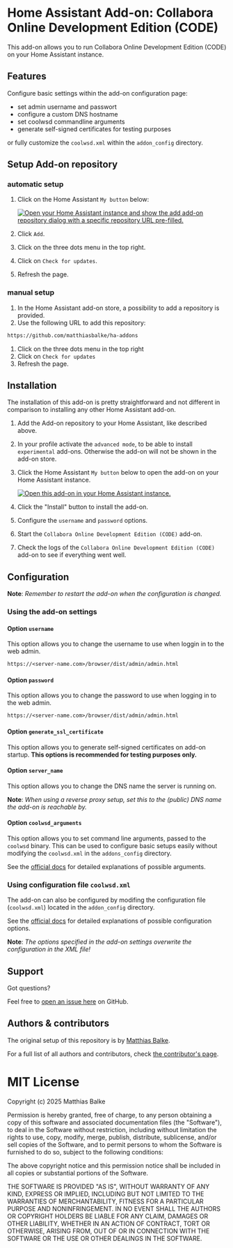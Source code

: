 # Home Assistant Add-on: Collabora Online Development Edition (CODE)

This add-on allows you to run Collabora Online Development Edition (CODE) on your Home Assistant instance.

## Features

Configure basic settings within the add-on configuration page:

- set admin username and passwort
- configure a custom DNS hostname
- set coolwsd commandline arguments
- generate self-signed certificates for testing purposes

or fully customize the `coolwsd.xml` within the `addon_config` directory.

## Setup Add-on repository

### automatic setup

1. Click on the Home Assistant `My button` below:

   [![Open your Home Assistant instance and show the add add-on repository dialog with a specific repository URL pre-filled.][my-ha-badge]][my-ha-url]

1. Click `Add`.
1. Click on the three dots menu in the top right.
1. Click on `Check for updates`.
1. Refresh the page.

### manual setup

1. In the Home Assistant add-on store, a possibility to add a repository is provided.
1. Use the following URL to add this repository:

```txt
https://github.com/matthiasbalke/ha-addons
```

1. Click on the three dots menu in the top right
1. Click on `Check for updates`
1. Refresh the page.

## Installation

The installation of this add-on is pretty straightforward and not different in
comparison to installing any other Home Assistant add-on.

1. Add the Add-on repository to your Home Assistant, like described above.
1. In your profile activate the `advanced mode`, to be able to install `experimental`
   add-ons. Otherwise the add-on will not be shown in the add-on store.
1. Click the Home Assistant `My button` below to open the add-on on your Home
   Assistant instance.

   [![Open this add-on in your Home Assistant instance.][addon-badge]][addon]

1. Click the "Install" button to install the add-on.
1. Configure the `username` and `password` options.
1. Start the `Collabora Online Development Edition (CODE)` add-on.
1. Check the logs of the `Collabora Online Development Edition (CODE)` add-on to see
   if everything went well.

## Configuration

**Note**: _Remember to restart the add-on when the configuration is changed._

### Using the add-on settings

#### Option `username`

This option allows you to change the username to use when loggin in to the web admin.

```txt
https://<server-name.com>/browser/dist/admin/admin.html
```

#### Option `password`

This option allows you to change the password to use when logging in to the web admin.

```txt
https://<server-name.com>/browser/dist/admin/admin.html
```

#### Option `generate_ssl_certificate`

This option allows you to generate self-signed certificates on add-on startup.
**This options is recommended for testing purposes only.**

#### Option `server_name`

This option allows you to change the DNS name the server is running on.

**Note**: _When using a reverse proxy setup, set this to the (public) DNS name the add-on is reachable by._

#### Option `coolwsd_arguments`

This option allows you to set command line arguments, passed to the `coolwsd` binary. This can be used
to configure basic setups easily without modifying the `coolwsd.xml` in the `addons_config` directory.

See the [official docs][collabora-official-docs] for detailed explanations of possible arguments.

### Using configuration file `coolwsd.xml`

The add-on can also be configured by modifing the configuration file (`coolwsd.xml`) located in the `addon_config` directory.

See the [official docs][collabora-official-docs] for detailed explanations of possible configuration options.

**Note**: _The options specified in the add-on settings overwrite the configuration in the XML file!_

## Support

Got questions?

Feel free to [open an issue here][issue] on GitHub.

## Authors & contributors

The original setup of this repository is by [Matthias Balke][matthiasbalke].

For a full list of all authors and contributors, check [the contributor's page][contributors].

# MIT License

Copyright (c) 2025 Matthias Balke

Permission is hereby granted, free of charge, to any person obtaining a copy
of this software and associated documentation files (the "Software"), to deal
in the Software without restriction, including without limitation the rights
to use, copy, modify, merge, publish, distribute, sublicense, and/or sell
copies of the Software, and to permit persons to whom the Software is
furnished to do so, subject to the following conditions:

The above copyright notice and this permission notice shall be included in all
copies or substantial portions of the Software.

THE SOFTWARE IS PROVIDED "AS IS", WITHOUT WARRANTY OF ANY KIND, EXPRESS OR
IMPLIED, INCLUDING BUT NOT LIMITED TO THE WARRANTIES OF MERCHANTABILITY,
FITNESS FOR A PARTICULAR PURPOSE AND NONINFRINGEMENT. IN NO EVENT SHALL THE
AUTHORS OR COPYRIGHT HOLDERS BE LIABLE FOR ANY CLAIM, DAMAGES OR OTHER
LIABILITY, WHETHER IN AN ACTION OF CONTRACT, TORT OR OTHERWISE, ARISING FROM,
OUT OF OR IN CONNECTION WITH THE SOFTWARE OR THE USE OR OTHER DEALINGS IN THE
SOFTWARE.

[my-ha-badge]: https://my.home-assistant.io/badges/supervisor_add_addon_repository.svg
[my-ha-url]: https://my.home-assistant.io/redirect/supervisor_add_addon_repository/?repository_url=https%3A%2F%2Fgithub.com%2Fmatthiasbalke%2Fha-addons
[addon-badge]: https://my.home-assistant.io/badges/supervisor_addon.svg
[addon]: https://my.home-assistant.io/redirect/supervisor_addon/?addon=d8ac6820_collabora-code&repository_url=https%3A%2F%2Fgithub.com%2Fmatthiasbalke%2Fha-addons
[collabora-official-docs]: https://sdk.collaboraonline.com/docs/installation/Configuration.html
[issue]: https://github.com/matthiasbalke/addon-collabora-code/issues
[matthiasbalke]: https://github.com/matthiasbalke
[contributors]: https://github.com/matthiasbalke/addon-collabora-code/graphs/contributors
